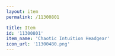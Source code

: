 ```yaml
---
layout: item
permalink: /11300801

title: Item
id: '11300801'
item_name: 'Chaotic Intuition Headgear'
icon_url: '11300480.png'
---
```

